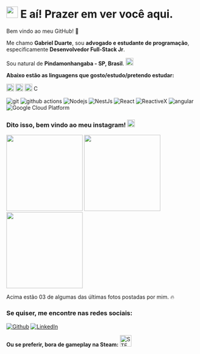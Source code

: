 <h1><img src="https://emojis.slackmojis.com/emojis/images/1531849430/4246/blob-sunglasses.gif?1531849430" width="30"/> E aí! Prazer em ver você aqui.</h1>

<p>Bem vindo ao meu GitHub! 👋 </p>
Me chamo <b>Gabriel Duarte</b>, sou <b>advogado e estudante de programação</b>, especificamente <b>Desenvolvedor Full-Stack Jr</b>.
<p>Sou natural de <b>Pindamonhangaba - SP, Brasil</b>. <img src="https://cdn.pixabay.com/photo/2021/03/13/01/27/pixel-art-6090862_960_720.png" width="20"/> </p>

<p><b>Abaixo estão as linguagens que gosto/estudo/pretendo estudar:</b>
  <p>
  <img alt="Python" src="https://pixelartmaker-data-78746291193.nyc3.digitaloceanspaces.com/image/7b0362cb47512cb.png" width="20" />
  <img alt="Javascript" src="https://upload.wikimedia.org/wikipedia/commons/thumb/9/99/Unofficial_JavaScript_logo_2.svg/2048px-Unofficial_JavaScript_logo_2.svg.png" width="20" /> 
  <img alt="HTML" src="https://img2.gratispng.com/20180802/tpl/kisspng-logo-html5-brand-clip-art-%E6%9D%89-%E5%B1%B1-%E8%89%AF-%E9%9B%84-5b62be01b565d5.334247781533197825743.jpg" width="20" />
  <img alt="CSS" src="https://upload.wikimedia.org/wikipedia/commons/thumb/d/d5/CSS3_logo_and_wordmark.svg/1452px-CSS3_logo_and_wordmark.svg.png" width="16" />
  <p>
  <img alt="git" src="https://img.shields.io/badge/-Git-F05032?style=flat-square&logo=git&logoColor=white" />
  <img alt="github actions" src="https://img.shields.io/badge/-Github_Actions-2088FF?style=flat-square&logo=github-actions&logoColor=white" />
  <img alt="Nodejs" src="https://img.shields.io/badge/-Nodejs-43853d?style=flat-square&logo=Node.js&logoColor=white" />
  <img alt="NestJs" src="https://img.shields.io/badge/-NestJs-ea2845?style=flat-square&logo=nestjs&logoColor=white" />
  <img alt="React" src="https://img.shields.io/badge/-React-45b8d8?style=flat-square&logo=react&logoColor=white" />
  <img alt="ReactiveX" src="https://img.shields.io/badge/-RxJs-B7178C?style=flat-square&logo=reactivex&logoColor=white" />
  <img alt="angular" src="https://img.shields.io/badge/-Angular-DD0031?style=flat-square&logo=angular&logoColor=white" />
  <img alt="Google Cloud Platform" src="https://img.shields.io/badge/-Google_Cloud_Platform-1a73e8?style=flat-square&logo=google-cloud&logoColor=white" />

</ul>
<h3>Dito isso, bem vindo ao meu instagram! <img src="https://upload.wikimedia.org/wikipedia/commons/thumb/e/e7/Instagram_logo_2016.svg/1024px-Instagram_logo_2016.svg.png" width="20"/></h3>

<p><img width="200" src="https://i.ibb.co/xXYY6YY/insta1.jpg" /> <img width="200" src="https://i.ibb.co/bBxLfY2/insta3.jpg" /> <img width="200" src="https://i.ibb.co/Qp4V7hg/insta2.png" /> </p>

<p>Acima estão 03 de algumas das últimas fotos postadas por mim. 🔥

<h3>Se quiser, me encontre nas redes sociais:</h3>
<p><a href="https://github.com/xlDuarte" target="_blank"><img alt="Github" src="https://img.shields.io/badge/GitHub-%2312100E.svg?&style=for-the-badge&logo=Github&logoColor=white" /></a>
<a href="https://www.linkedin.com/in/gabriel-reis-duarte-b48663116/" target="_blank"><img alt="LinkedIn" src="https://img.shields.io/badge/linkedin-%230077B5.svg?&style=for-the-badge&logo=linkedin&logoColor=white" /></a>
  
<b>Ou se preferir, bora de gameplay na Steam:</b> <a href="https://steamcommunity.com/id/xlDuarte" target="_blank"><img alt="STEAM" src="https://upload.wikimedia.org/wikipedia/commons/thumb/8/83/Steam_icon_logo.svg/120px-Steam_icon_logo.svg.png" width="30" /></a>
</p>
